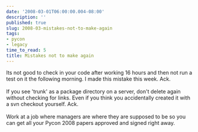 ```yaml
---
date: '2008-03-01T06:00:00.004-08:00'
description: ''
published: true
slug: 2008-03-mistakes-not-to-make-again
tags:
- pycon
- legacy
time_to_read: 5
title: Mistakes not to make again
---
```


Its not good to check in your code after working 16 hours and then not run a test on it the following morning.  I made this mistake this week.  Ack.<br /><br />If you see 'trunk' as a package directory on a server, don't delete again without checking for links.  Even if you think you accidentally created it with a svn checkout yourself. Ack.<br /><br />Work at a job where managers are where they are supposed to be so you can get all your Pycon 2008 papers approved and signed right away.